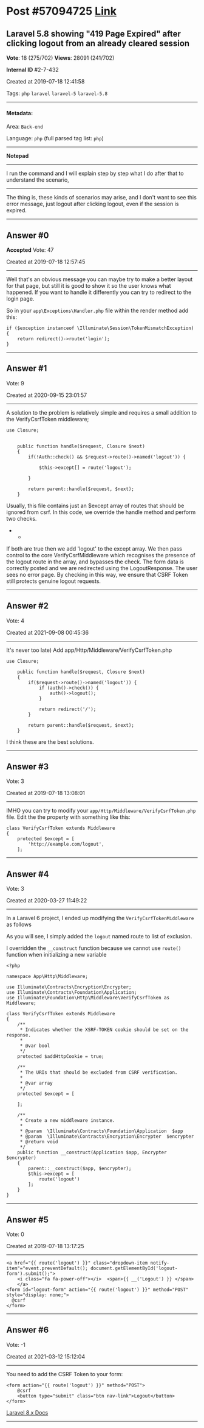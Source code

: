 
# Post \#57094725 [Link](https://stackoverflow.com/questions/57094725/)

## Laravel 5.8 showing "419 Page Expired" after clicking logout from an already cleared session

**Vote**: 18 (275/702) **Views**: 28091 (241/702) 

**Internal ID** \#2-7-432

Created at 2019-07-18 12:41:58

Tags: `php` `laravel` `laravel-5` `laravel-5.8`

----------

#### Metadata:

Area: `Back-end`

Language: `php` (full parsed tag list: `php`)

----------

**Notepad**


----------

I run the  command and I will explain step by step what I do after that to understand the scenario,
- - - - - 
The thing is, these kinds of scenarios may arise, and I don't want to see this error message, just logout after clicking logout, even if the session is expired.



----------
        
## Answer \#0

**Accepted** Vote: 47

Created at 2019-07-18 12:57:45

------------

Well that's an obvious message you can maybe try to make a better layout for that page, but still it is good to show it so the user knows what happened. If you want to handle it differently you can try to redirect to the login page. 

So in your `app\Exceptions\Handler.php` file within the render method add this:

```
if ($exception instanceof \Illuminate\Session\TokenMismatchException) {
    return redirect()->route('login');
}
```



------------
    
    
## Answer \#1

 Vote: 9

Created at 2020-09-15 23:01:57

------------

A solution to the problem is relatively simple and requires a small addition to the
VerifyCsrfToken middleware;
```
use Closure;


    public function handle($request, Closure $next)
    {
        if(!Auth::check() && $request->route()->named('logout')) {
        
            $this->except[] = route('logout');
            
        }
        
        return parent::handle($request, $next);
    }
```

Usually, this file contains just an $except array of routes that should be ignored from csrf.
In this code, we override the handle method and perform two checks.
- - 
If both are true then we add 'logout' to the except array.  We then pass control to the core VerifyCsrfMiddleware which recognises the presence of the logout route in the array, and bypasses the check. The form data is correctly posted and we are redirected using the LogoutResponse.
The user sees no error page.
By checking in this way, we ensure that CSRF Token still protects genuine logout requests.


------------
    
    
## Answer \#2

 Vote: 4

Created at 2021-09-08 00:45:36

------------

It's never too late)
Add app/Http/Middleware/VerifyCsrfToken.php
```
use Closure;

    public function handle($request, Closure $next)
    {
        if($request->route()->named('logout')) {
            if (auth()->check()) {
                auth()->logout();
            }

            return redirect('/');
        }
    
        return parent::handle($request, $next);
    }
```

I think these are the best solutions.


------------
    
    
## Answer \#3

 Vote: 3

Created at 2019-07-18 13:08:01

------------

IMHO you can try to modify your `app/Http/Middleware/VerifyCsrfToken.php` file.
Edit the the  property with something like  this:

```
class VerifyCsrfToken extends Middleware
{       
    protected $except = [
        'http://example.com/logout',
    ];
```



------------
    
    
## Answer \#4

 Vote: 3

Created at 2020-03-27 11:49:22

------------

In a Laravel 6 project, I ended up modifying the `VerifyCsrfTokenMiddleware` as follows

As you will see, I simply added the `logout` named route to list of exclusion. 

I overridden the `__construct` function because we cannot use `route()` function when initializing a new variable

```
<?php

namespace App\Http\Middleware;

use Illuminate\Contracts\Encryption\Encrypter;
use Illuminate\Contracts\Foundation\Application;
use Illuminate\Foundation\Http\Middleware\VerifyCsrfToken as Middleware;

class VerifyCsrfToken extends Middleware
{
    /**
     * Indicates whether the XSRF-TOKEN cookie should be set on the response.
     *
     * @var bool
     */
    protected $addHttpCookie = true;

    /**
     * The URIs that should be excluded from CSRF verification.
     *
     * @var array
     */
    protected $except = [

    ];

    /**
     * Create a new middleware instance.
     *
     * @param  \Illuminate\Contracts\Foundation\Application  $app
     * @param  \Illuminate\Contracts\Encryption\Encrypter  $encrypter
     * @return void
     */
    public function __construct(Application $app, Encrypter $encrypter)
    {
        parent::__construct($app, $encrypter);
        $this->except = [
            route('logout')
        ];
    }
}
```



------------
    
    
## Answer \#5

 Vote: 0

Created at 2019-07-18 13:17:25

------------

```
<a href="{{ route('logout') }}" class="dropdown-item notify-item"="event.preventDefault(); document.getElementById('logout-form').submit();">
    <i class="fa fa-power-off"></i>  <span>{{ __('Logout') }} </span>
    </a>
<form id="logout-form" action="{{ route('logout') }}" method="POST" style="display: none;">
  @csrf
</form>
```





------------
    
    
## Answer \#6

 Vote: -1

Created at 2021-03-12 15:12:04

------------

You need to add the CSRF Token to your form:
```
<form action="{{ route('logout') }}" method="POST">
    @csrf
    <button type="submit" class="btn nav-link">Logout</button>
</form>
```

[Laravel 8.x Docs](https://laravel.com/docs/8.x/csrf)


------------
    
    